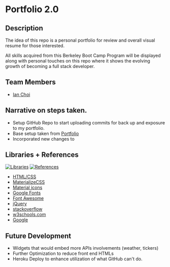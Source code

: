 # Portfolio 2.0

## Description

The idea of this repo is a personal portfolio for review and overall visual resume for those interested.

All skills acquired from this Berkeley Boot Camp Program will be displayed along with personal touches on this repo where it shows the evolving growth of becoming a full stack developer.

## Team Members

- [Ian Choi](https://github.com/ichoi21)

## Narrative on steps taken.

- Setup GitHub Repo to start uploading commits for back up and exposure to my portfolio.
- Base setup taken from [Portfolio](https://ichoi21.github.io/portfolio/)
- Incorporated new changes to

## Libraries + References

[![Libraries](https://img.shields.io/badge/Libraries-5-yellow)](#Libraries-)
[![References](https://img.shields.io/badge/References-9-green)](#References-)

- [HTML/CSS](https://w3schools.com)
- [MaterializeCSS](https://materializecss.com/)
- [Material icons](https://material.io/)
- [Google Fonts](https://fonts.google.com/)
- [Font Awesome](https://fontawesome.com/start)
- [jQuery](https://code.jquery.com/)
- [stackoverflow](https://stackoverflow.com/)
- [w3schools.com](https://www.w3schools.com/)
- [Google](www.google.com)

## Future Development

- Widgets that would embed more APIs involvements (weather, tickers)
- Further Optimization to reduce front end HTMLs
- Heroku Deploy to enhance utilization of what GitHub can't do.
